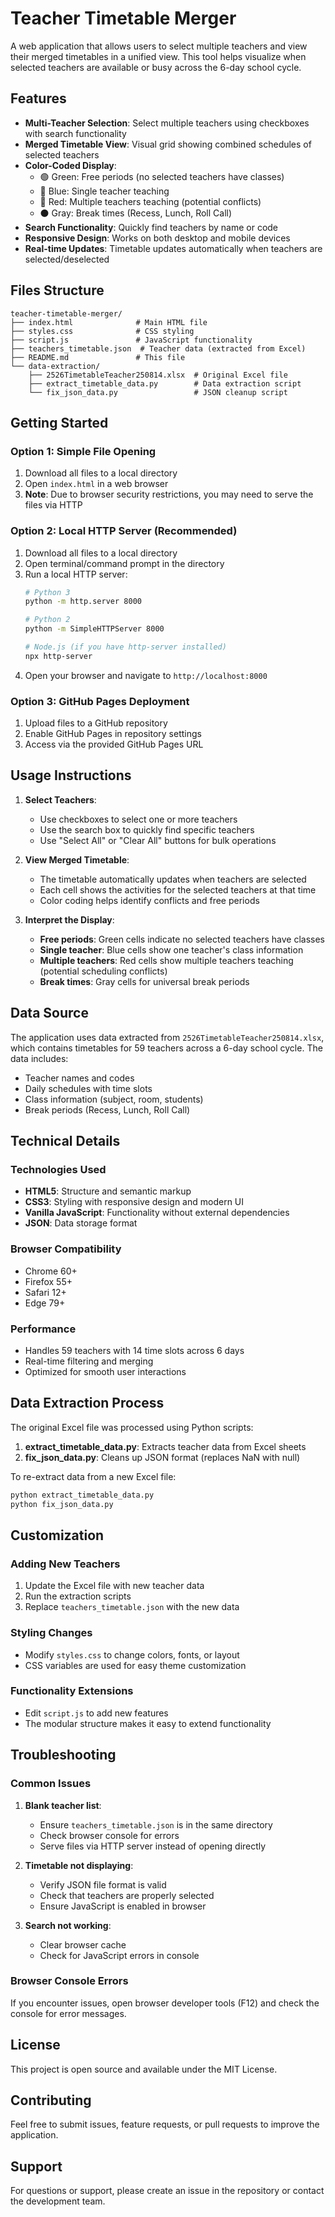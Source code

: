 # Teacher Timetable Merger

A web application that allows users to select multiple teachers and view their merged timetables in a unified view. This tool helps visualize when selected teachers are available or busy across the 6-day school cycle.

## Features

- **Multi-Teacher Selection**: Select multiple teachers using checkboxes with search functionality
- **Merged Timetable View**: Visual grid showing combined schedules of selected teachers
- **Color-Coded Display**: 
  - 🟢 Green: Free periods (no selected teachers have classes)
  - 🔵 Blue: Single teacher teaching
  - 🔴 Red: Multiple teachers teaching (potential conflicts)
  - ⚫ Gray: Break times (Recess, Lunch, Roll Call)
- **Search Functionality**: Quickly find teachers by name or code
- **Responsive Design**: Works on both desktop and mobile devices
- **Real-time Updates**: Timetable updates automatically when teachers are selected/deselected

## Files Structure

```
teacher-timetable-merger/
├── index.html              # Main HTML file
├── styles.css              # CSS styling
├── script.js               # JavaScript functionality
├── teachers_timetable.json  # Teacher data (extracted from Excel)
├── README.md               # This file
└── data-extraction/
    ├── 2526TimetableTeacher250814.xlsx  # Original Excel file
    ├── extract_timetable_data.py        # Data extraction script
    └── fix_json_data.py                 # JSON cleanup script
```

## Getting Started

### Option 1: Simple File Opening
1. Download all files to a local directory
2. Open `index.html` in a web browser
3. **Note**: Due to browser security restrictions, you may need to serve the files via HTTP

### Option 2: Local HTTP Server (Recommended)
1. Download all files to a local directory
2. Open terminal/command prompt in the directory
3. Run a local HTTP server:
   ```bash
   # Python 3
   python -m http.server 8000
   
   # Python 2
   python -m SimpleHTTPServer 8000
   
   # Node.js (if you have http-server installed)
   npx http-server
   ```
4. Open your browser and navigate to `http://localhost:8000`

### Option 3: GitHub Pages Deployment
1. Upload files to a GitHub repository
2. Enable GitHub Pages in repository settings
3. Access via the provided GitHub Pages URL

## Usage Instructions

1. **Select Teachers**: 
   - Use checkboxes to select one or more teachers
   - Use the search box to quickly find specific teachers
   - Use "Select All" or "Clear All" buttons for bulk operations

2. **View Merged Timetable**:
   - The timetable automatically updates when teachers are selected
   - Each cell shows the activities for the selected teachers at that time
   - Color coding helps identify conflicts and free periods

3. **Interpret the Display**:
   - **Free periods**: Green cells indicate no selected teachers have classes
   - **Single teacher**: Blue cells show one teacher's class information
   - **Multiple teachers**: Red cells show multiple teachers teaching (potential scheduling conflicts)
   - **Break times**: Gray cells for universal break periods

## Data Source

The application uses data extracted from `2526TimetableTeacher250814.xlsx`, which contains timetables for 59 teachers across a 6-day school cycle. The data includes:

- Teacher names and codes
- Daily schedules with time slots
- Class information (subject, room, students)
- Break periods (Recess, Lunch, Roll Call)

## Technical Details

### Technologies Used
- **HTML5**: Structure and semantic markup
- **CSS3**: Styling with responsive design and modern UI
- **Vanilla JavaScript**: Functionality without external dependencies
- **JSON**: Data storage format

### Browser Compatibility
- Chrome 60+
- Firefox 55+
- Safari 12+
- Edge 79+

### Performance
- Handles 59 teachers with 14 time slots across 6 days
- Real-time filtering and merging
- Optimized for smooth user interactions

## Data Extraction Process

The original Excel file was processed using Python scripts:

1. **extract_timetable_data.py**: Extracts teacher data from Excel sheets
2. **fix_json_data.py**: Cleans up JSON format (replaces NaN with null)

To re-extract data from a new Excel file:
```bash
python extract_timetable_data.py
python fix_json_data.py
```

## Customization

### Adding New Teachers
1. Update the Excel file with new teacher data
2. Run the extraction scripts
3. Replace `teachers_timetable.json` with the new data

### Styling Changes
- Modify `styles.css` to change colors, fonts, or layout
- CSS variables are used for easy theme customization

### Functionality Extensions
- Edit `script.js` to add new features
- The modular structure makes it easy to extend functionality

## Troubleshooting

### Common Issues

1. **Blank teacher list**: 
   - Ensure `teachers_timetable.json` is in the same directory
   - Check browser console for errors
   - Serve files via HTTP server instead of opening directly

2. **Timetable not displaying**:
   - Verify JSON file format is valid
   - Check that teachers are properly selected
   - Ensure JavaScript is enabled in browser

3. **Search not working**:
   - Clear browser cache
   - Check for JavaScript errors in console

### Browser Console Errors
If you encounter issues, open browser developer tools (F12) and check the console for error messages.

## License

This project is open source and available under the MIT License.

## Contributing

Feel free to submit issues, feature requests, or pull requests to improve the application.

## Support

For questions or support, please create an issue in the repository or contact the development team.

